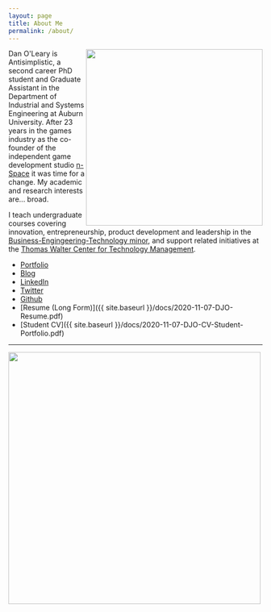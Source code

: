 ```yaml
---
layout: page
title: About Me
permalink: /about/
---
```

<img align="right" height="350" src="{{site.baseurl}}/images/hello.png">

Dan O'Leary is Antisimplistic, a second career PhD student and Graduate Assistant in the Department of Industrial and Systems Engineering  at Auburn University. After 23 years in the games industry as the co-founder of the independent game development studio [n-Space](https://en.wikipedia.org/wiki/N-Space) it was time for a change. My academic and research interests are... broad.

I teach undergraduate courses covering innovation, entrepreneurship, product development and leadership in the [Business-Engingeering-Technology minor](http://www.eng.auburn.edu/research/centers/twc/bet-program/index.html), and support related initiatives at the [Thomas Walter Center for Technology Management](http://www.eng.auburn.edu/research/centers/twc/index.html).

- [Portfolio](https://olearydj.github.io/antisimplistic/markdown/portfolio/2020/11/07/portfolio-index.html)
- [Blog](https://olearydj.github.io/antisimplistic/)
- [LinkedIn](https://www.linkedin.com/in/djoleary/)
- [Twitter](https://twitter.com/antisimplistic)
- [Github](https://github.com/olearydj)
- [Resume (Long Form)]({{ site.baseurl }}/docs/2020-11-07-DJO-Resume.pdf)
- [Student CV]({{ site.baseurl }}/docs/2020-11-07-DJO-CV-Student-Portfolio.pdf)

---

<img align="center" width="500" src="{{site.baseurl}}/images/au-nsi-gsi.png">
